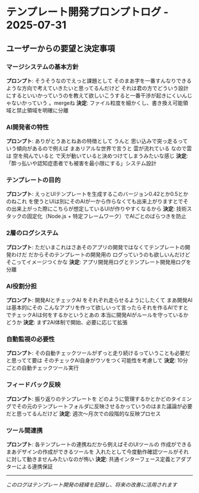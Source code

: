 # テンプレート開発プロンプトログ - 2025-07-31

## ユーザーからの要望と決定事項

### マージシステムの基本方針
**プロンプト**: そうそうなのでえっと課題として そのまあ字を一番すんなりできるような方向で考えていきたいと思ってるんだけど それは君の方でどういう設計にするといいかっていうのを教えて欲しいこうすると一番干渉が起きにくいんじゃないかっていう 。mergeね
**決定**: ファイル粒度を細かくし、書き換え可能領域と禁止領域を明確に分離

### AI開発者の特性
**プロンプト**: ありがとうあとねあの特徴として うんと 思い込みで突っ走るっていう傾向があるので例えば まあリアルな世界で言うと 雲が流れている なので雲は 空を飛んでいると で天が動いていると決めつけてしまうみたいな感じ
**決定**: 「酔っ払いや認知症患者でも被害を最小限にする」システム設計

### テンプレートの目的
**プロンプト**: えっとUIテンプレートを生成するこのバージョン0.42とか0.5とかのねこれ を使うとUIは別にそのAIが一から作らなくても出来上がりますとでその出来上がった際にこちらが想定しているUIが作りやすくなるから
**決定**: 技術スタックの固定化（Node.js + 特定フレームワーク）でAIごとのばらつきを防止

### 2層のログシステム
**プロンプト**: ただいまこれはさあそのアプリの開発ではなくてテンプレートの開発わけだ だからそのテンプレートの開発用の ログっていうのも欲しいんだけどそこってイメージつくかな
**決定**: アプリ開発用ログとテンプレート開発用ログを分離

### AI役割分担
**プロンプト**: 開発AIとチェックAI をそれぞれ走らせるようにしたくて まあ開発AIは基本的にその こんなアプリを作って欲しいって言ったらそれを作るAIですと でチェックAIは何をするかというとあの 本当に開発AIがルールを守っているかどうか
**決定**: まず2AI体制で開始、必要に応じて拡張

### 自動監視の必要性
**プロンプト**: その自動チェックツールがずっと走り続けるっていうことも必要だと思ってて要は そのチェックAI自身がウソをつく可能性を考慮して
**決定**: 10分ごとの自動チェックツール実行

### フィードバック反映
**プロンプト**: 振り返りのテンプレートを どのように管理するかとかどのタイミングでその元のテンプレートフォルダに反映させるかっていうのはまた議論が必要だと思ってるんだけど
**決定**: 週次～月次での段階的な反映プロセス

### ツール間連携
**プロンプト**: 各テンプレートの連携ねだから例えばそのUIツールの 作成ができる まあデザインの作成ができるツールを 入れたとして今度動作確認ツールがそれに対して動きませんみたいなのが怖い
**決定**: 共通インターフェース定義とアダプターによる連携保証

---
*このログはテンプレート開発の経緯を記録し、将来の改善に活用されます*